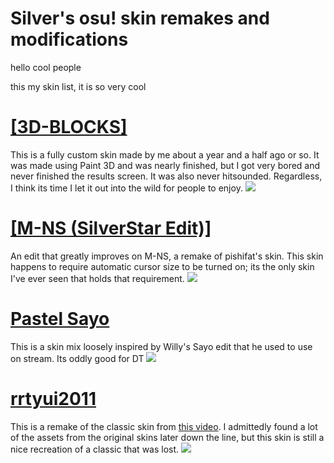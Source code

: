 # Silver's osu! skin remakes and modifications
hello cool people

this my skin list, it is so very cool

# [[3D-BLOCKS]](https://ss555.s-ul.eu/3fv98bI6)
This is a fully custom skin made by me about a year and a half ago or so. It was made using Paint 3D and was nearly finished, but I got very bored and never finished the results screen. It was also never hitsounded. Regardless, I think its time I let it out into the wild for people to enjoy.
![](https://i.imgur.com/1BoYR5j.jpg)

# [__[M-NS (SilverStar Edit)]__](https://ss555.s-ul.eu/cWDNqySS)
An edit that greatly improves on M-NS, a remake of pishifat's skin. This skin happens to require automatic cursor size to be turned on; its the only skin I've ever seen that holds that requirement.
![](https://i.imgur.com/30HYGGa.jpg)

# [Pastel Sayo](https://ss555.s-ul.eu/GJKY7Fzp)
This is a skin mix loosely inspired by Willy's Sayo edit that he used to use on stream. Its oddly good for DT
![](https://i.imgur.com/7oKM2Rz.jpg)

# [rrtyui2011](https://www.mediafire.com/file/uel9pm4fkp3tp3s/rrtyui2011.osk/file)
This is a remake of the classic skin from [this video](https://www.youtube.com/watch?v=1h_x0eEZ1QE). I admittedly found a lot of the assets from the original skins later down the line, but this skin is still a nice recreation of a classic that was lost.
![](https://i.imgur.com/rKJ56Na.jpg)
